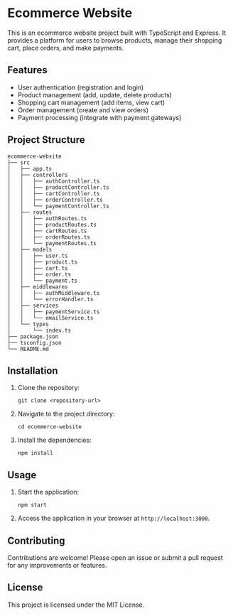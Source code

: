 # Ecommerce Website

This is an ecommerce website project built with TypeScript and Express. It provides a platform for users to browse products, manage their shopping cart, place orders, and make payments.

## Features

- User authentication (registration and login)
- Product management (add, update, delete products)
- Shopping cart management (add items, view cart)
- Order management (create and view orders)
- Payment processing (integrate with payment gateways)

## Project Structure

```
ecommerce-website
├── src
│   ├── app.ts
│   ├── controllers
│   │   ├── authController.ts
│   │   ├── productController.ts
│   │   ├── cartController.ts
│   │   ├── orderController.ts
│   │   └── paymentController.ts
│   ├── routes
│   │   ├── authRoutes.ts
│   │   ├── productRoutes.ts
│   │   ├── cartRoutes.ts
│   │   ├── orderRoutes.ts
│   │   └── paymentRoutes.ts
│   ├── models
│   │   ├── user.ts
│   │   ├── product.ts
│   │   ├── cart.ts
│   │   ├── order.ts
│   │   └── payment.ts
│   ├── middlewares
│   │   ├── authMiddleware.ts
│   │   └── errorHandler.ts
│   ├── services
│   │   ├── paymentService.ts
│   │   └── emailService.ts
│   └── types
│       └── index.ts
├── package.json
├── tsconfig.json
└── README.md
```

## Installation

1. Clone the repository:
   ```
   git clone <repository-url>
   ```

2. Navigate to the project directory:
   ```
   cd ecommerce-website
   ```

3. Install the dependencies:
   ```
   npm install
   ```

## Usage

1. Start the application:
   ```
   npm start
   ```

2. Access the application in your browser at `http://localhost:3000`.

## Contributing

Contributions are welcome! Please open an issue or submit a pull request for any improvements or features.

## License

This project is licensed under the MIT License.